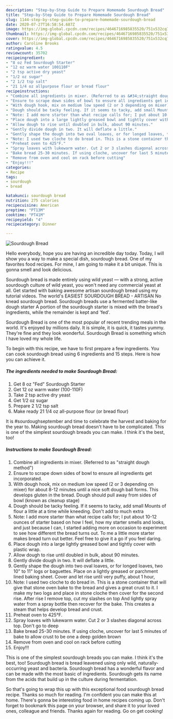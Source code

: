 ```yaml
---
description: "Step-by-Step Guide to Prepare Homemade Sourdough Bread"
title: "Step-by-Step Guide to Prepare Homemade Sourdough Bread"
slug: 1144-step-by-step-guide-to-prepare-homemade-sourdough-bread
date: 2020-07-27T16:58:54.687Z
image: https://img-global.cpcdn.com/recipes/4646716985835520/751x532cq70/sourdough-bread-recipe-main-photo.jpg
thumbnail: https://img-global.cpcdn.com/recipes/4646716985835520/751x532cq70/sourdough-bread-recipe-main-photo.jpg
cover: https://img-global.cpcdn.com/recipes/4646716985835520/751x532cq70/sourdough-bread-recipe-main-photo.jpg
author: Caroline Brooks
ratingvalue: 4.5
reviewcount: 35702
recipeingredient:
- "8 oz Fed Sourdough Starter"
- "12 oz warm water 100110F"
- "2 tsp active dry yeast"
- "1/2 oz sugar"
- "2 1/2 tsp salt"
- "21 1/4 oz allpurpose flour or bread flour"
recipeinstructions:
- "Combine all ingredients in mixer. (Referred to as &#34;straight dough method&#34;)"
- "Ensure to scrape down sides of bowl to ensure all ingredients get incorporated."
- "With dough hook, mix on medium low speed (2 or 3 depending on mixer) for about 8-12 minutes until a nice soft dough ball forms. This develops gluten in the bread.  Dough should pull away from sides of bowl (known as cleanup stage)"
- "Dough should be tacky feeling. If it seems to tacky, add small Mounts of flour a little at a time while kneeding. Don&#39;t add to much extra"
- "Note: I add more starter than what recipe calls for; I put about 10-12 ounces of starter based on how I feel, how my starter smells and looks, and just because I can, I started adding more on occasion to experiment to see how different the bread turns out.  To me a little more starter makes bread turn out better. Feel free to give it a go if you feel daring."
- "Place dough into a large lightly greased bowl and tightly cover with plastic wrap."
- "Allow dough to rise until doubled in bulk, about 90 minutes."
- "Gently divide dough in two. It will deflate a little."
- "Gently shape the dough into two oval loaves, or for longed loaves, two 10&#34; to 11&#34; logs or baguettes. Place on a lightly greased or parchment lined baking sheet. Cover and let rise until very puffy, about 1 hour,"
- "Note: I used two cloche to do bread in. This is a stone container that will give that stone oven bake to the bread and gives a great crust to it. I make my two logs and place in stone cloche then cover for the second rise. After rise I remove top, cut my slashes on top And lightly spray water from a spray bottle then recover for the bake. This creates a steam that helps develop bread and crust."
- "Preheat oven to 425°F."
- "Spray loaves with lukewarm water. Cut 2 or 3 slashes diagonal across top. Don&#39;t go to deep"
- "Bake bread 25-30 minutes. If using cloche, uncover for last 5 minutes of bake to allow crust to be one a deep golden brown"
- "Remove from oven and cool on rack before cutting"
- "Enjoy!!!"
categories:
- Recipe
tags:
- sourdough
- bread

katakunci: sourdough bread 
nutrition: 275 calories
recipecuisine: American
preptime: "PT13M"
cooktime: "PT41M"
recipeyield: "4"
recipecategory: Dinner

---
```



![Sourdough Bread](https://img-global.cpcdn.com/recipes/4646716985835520/751x532cq70/sourdough-bread-recipe-main-photo.jpg)

Hello everybody, hope you are having an incredible day today. Today, I will show you a way to make a special dish, sourdough bread. One of my favorites food recipes. For mine, I am going to make it a bit unique. This is gonna smell and look delicious.

Sourdough bread is made entirely using wild yeast — with a strong, active sourdough culture of wild yeast, you won&#39;t need any commercial yeast at all. Get started with baking awesome artisan sourdough bread using my tutorial videos. The world&#39;s EASIEST SOURDOUGH BREAD - ARTISAN No knead sourdough bread. Sourdough breads use a fermented batter-like dough starter A portion of the sourdough starter is mixed with the bread&#39;s ingredients, while the remainder is kept and &#39;fed&#39;.

Sourdough Bread is one of the most popular of recent trending meals in the world. It's enjoyed by millions daily. It is simple, it is quick, it tastes yummy. They're fine and they look wonderful. Sourdough Bread is something which I have loved my whole life.


To begin with this recipe, we have to first prepare a few ingredients. You can cook sourdough bread using 6 ingredients and 15 steps. Here is how you can achieve it.

<!--inarticleads1-->

##### The ingredients needed to make Sourdough Bread:

1. Get 8 oz &#34;Fed&#34; Sourdough Starter
1. Get 12 oz warm water (100-110F)
1. Take 2 tsp active dry yeast
1. Get 1/2 oz sugar
1. Prepare 2 1/2 tsp salt
1. Make ready 21 1/4 oz all-purpose flour (or bread flour)


It is #sourdoughseptember and time to celebrate the harvest and baking for the year to. Making sourdough bread doesn&#39;t have to be complicated. This is one of the simplest sourdough breads you can make. I think it&#39;s the best, too! 

<!--inarticleads2-->

##### Instructions to make Sourdough Bread:

1. Combine all ingredients in mixer. (Referred to as &#34;straight dough method&#34;)
1. Ensure to scrape down sides of bowl to ensure all ingredients get incorporated.
1. With dough hook, mix on medium low speed (2 or 3 depending on mixer) for about 8-12 minutes until a nice soft dough ball forms. This develops gluten in the bread.  Dough should pull away from sides of bowl (known as cleanup stage)
1. Dough should be tacky feeling. If it seems to tacky, add small Mounts of flour a little at a time while kneeding. Don&#39;t add to much extra
1. Note: I add more starter than what recipe calls for; I put about 10-12 ounces of starter based on how I feel, how my starter smells and looks, and just because I can, I started adding more on occasion to experiment to see how different the bread turns out.  To me a little more starter makes bread turn out better. Feel free to give it a go if you feel daring.
1. Place dough into a large lightly greased bowl and tightly cover with plastic wrap.
1. Allow dough to rise until doubled in bulk, about 90 minutes.
1. Gently divide dough in two. It will deflate a little.
1. Gently shape the dough into two oval loaves, or for longed loaves, two 10&#34; to 11&#34; logs or baguettes. Place on a lightly greased or parchment lined baking sheet. Cover and let rise until very puffy, about 1 hour,
1. Note: I used two cloche to do bread in. This is a stone container that will give that stone oven bake to the bread and gives a great crust to it. I make my two logs and place in stone cloche then cover for the second rise. After rise I remove top, cut my slashes on top And lightly spray water from a spray bottle then recover for the bake. This creates a steam that helps develop bread and crust.
1. Preheat oven to 425°F.
1. Spray loaves with lukewarm water. Cut 2 or 3 slashes diagonal across top. Don&#39;t go to deep
1. Bake bread 25-30 minutes. If using cloche, uncover for last 5 minutes of bake to allow crust to be one a deep golden brown
1. Remove from oven and cool on rack before cutting
1. Enjoy!!!


This is one of the simplest sourdough breads you can make. I think it&#39;s the best, too! Sourdough bread is bread leavened using only wild, naturally-occurring yeast and bacteria. Sourdough bread has a wonderful flavor and can be made with the most basic of ingredients. Sourdough gets its name from the acids that build up in the culture during fermentation. 

So that's going to wrap this up with this exceptional food sourdough bread recipe. Thanks so much for reading. I'm confident you can make this at home. There's gonna be interesting food in home recipes coming up. Don't forget to bookmark this page on your browser, and share it to your loved ones, colleague and friends. Thanks again for reading. Go on get cooking!
